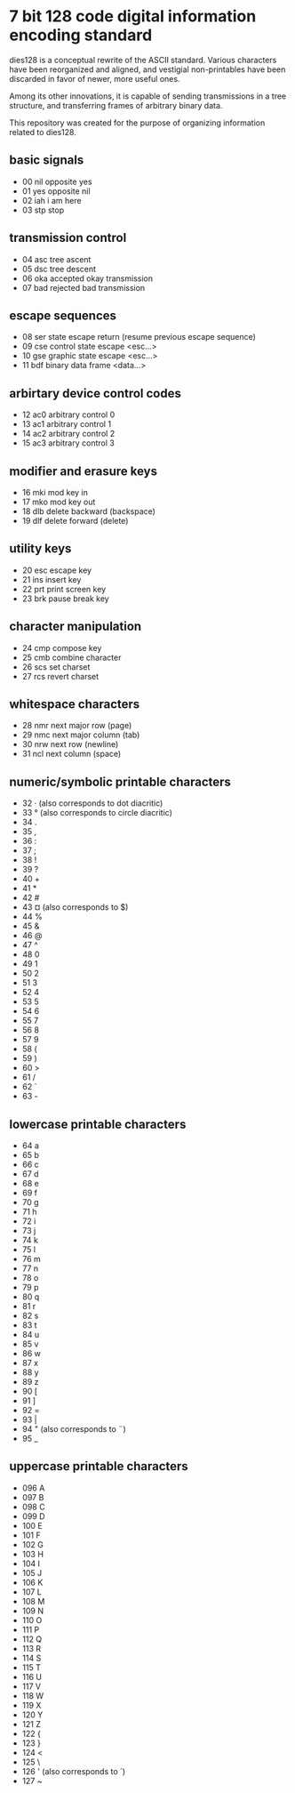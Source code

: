 # 7 bit 128 code digital information encoding standard

dies128 is a conceptual rewrite of the ASCII standard. Various characters have
been reorganized and aligned, and vestigial non-printables have been discarded
in favor of newer, more useful ones.

Among its other innovations, it is capable of sending transmissions in a tree
structure, and transferring frames of arbitrary binary data.

This repository was created for the purpose of organizing information related to
dies128.

## basic signals

- 00 nil opposite yes
- 01 yes opposite nil
- 02 iah i am here
- 03 stp stop

## transmission control

- 04 asc tree ascent
- 05 dsc tree descent
- 06 oka accepted okay transmission
- 07 bad rejected bad transmission

## escape sequences

- 08 ser state escape return  (resume previous escape sequence)
- 09 cse control state escape <esc...> <nil>
- 10 gse graphic state escape <esc...> <nil>
- 11 bdf binary data frame    <length> <data...>

## arbirtary device control codes

- 12 ac0 arbitrary control 0
- 13 ac1 arbitrary control 1
- 14 ac2 arbitrary control 2
- 15 ac3 arbitrary control 3

## modifier and erasure keys

- 16 mki mod key in  <key id>
- 17 mko mod key out <key id>
- 18 dlb delete backward (backspace)
- 19 dlf delete forward  (delete)

## utility keys

- 20 esc escape key
- 21 ins insert key
- 22 prt print screen key
- 23 brk pause break key

## character manipulation

- 24 cmp compose key
- 25 cmb combine character <one> <two>
- 26 scs set charset       <charset>
- 27 rcs revert charset

## whitespace characters

- 28 nmr next major row (page)
- 29 nmc next major column (tab)
- 30 nrw next row (newline)
- 31 ncl next column (space)

## numeric/symbolic printable characters

- 32 · (also corresponds to dot diacritic)
- 33 ° (also corresponds to circle diacritic)
- 34 .
- 35 ,
- 36 :
- 37 ;
- 38 !
- 39 ?
- 40 +
- 41 *
- 42 #
- 43 ¤ (also corresponds to $)
- 44 %
- 45 &
- 46 @
- 47 ^
- 48 0
- 49 1
- 50 2
- 51 3
- 52 4
- 53 5
- 54 6
- 55 7
- 56 8
- 57 9
- 58 (
- 59 )
- 60 >
- 61 /
- 62 `
- 63 -

## lowercase printable characters

- 64 a
- 65 b
- 66 c
- 67 d
- 68 e
- 69 f
- 70 g
- 71 h
- 72 i
- 73 j
- 74 k
- 75 l
- 76 m
- 77 n
- 78 o
- 79 p
- 80 q
- 81 r
- 82 s
- 83 t
- 84 u
- 85 v
- 86 w
- 87 x
- 88 y
- 89 z
- 90 [
- 91 ]
- 92 =
- 93 |
- 94 " (also corresponds to ¨)
- 95 _

## uppercase printable characters

- 096 A
- 097 B
- 098 C
- 099 D
- 100 E
- 101 F
- 102 G
- 103 H
- 104 I
- 105 J
- 106 K
- 107 L
- 108 M
- 109 N
- 110 O
- 111 P
- 112 Q
- 113 R
- 114 S
- 115 T
- 116 U
- 117 V
- 118 W
- 119 X
- 120 Y
- 121 Z
- 122 {
- 123 }
- 124 <
- 125 \
- 126 ' (also corresponds to ´)
- 127 ~
